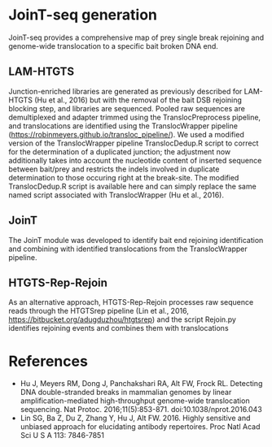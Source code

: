# JoinT-seq generation
JoinT-seq provides a comprehensive map of prey single break rejoining and genome-wide translocation to a specific bait broken DNA end.
## LAM-HTGTS 
Junction-enriched libraries are generated as previously described for LAM-HTGTS (Hu et al., 2016) but with the removal of the bait DSB rejoining blocking step, and libraries are sequenced. Pooled raw sequences are demultiplexed and adapter trimmed using the TranslocPreprocess pipeline, and translocations are identified using the TranslocWrapper pipeline (https://robinmeyers.github.io/transloc_pipeline/). We used a modified version of the TranslocWrapper pipeline TranslocDedup.R script to correct for the determination of a duplicated junction; the adjustment now additionally takes into account the nucleotide content of inserted sequence between bait/prey and restricts the
indels involved in duplicate determination to those occuring right at the break-site. The modified TranslocDedup.R script is available here and can simply replace the same named script associated with TranslocWrapper (Hu et al., 2016).
## JoinT
The JoinT module was developed to identify bait end rejoining identification and combining with identified translocations from the TranslocWrapper pipeline.
## HTGTS-Rep-Rejoin
As an alternative approach, HTGTS-Rep-Rejoin processes raw sequence reads through the HTGTSrep pipeline (Lin et al., 2016, https://bitbucket.org/adugduzhou/htgtsrep) and the script Rejoin.py identifies rejoining events and combines them with translocations

# References
* Hu J, Meyers RM, Dong J, Panchakshari RA, Alt FW, Frock RL. Detecting DNA double-stranded breaks in mammalian genomes by linear amplification-mediated high-throughput genome-wide translocation sequencing. Nat Protoc. 2016;11(5):853-871. doi:10.1038/nprot.2016.043
* Lin SG, Ba Z, Du Z, Zhang Y, Hu J, Alt FW. 2016. Highly sensitive and unbiased approach for elucidating antibody repertoires. Proc Natl Acad Sci U S A 113: 7846-7851

